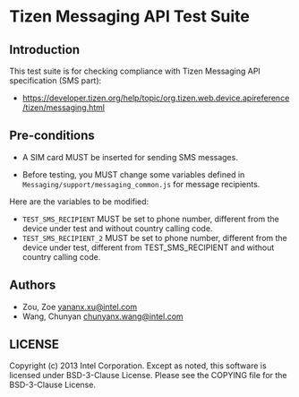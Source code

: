 # Tizen Messaging API Test Suite

## Introduction

This test suite is for checking compliance with Tizen Messaging API
specification (SMS part):
* https://developer.tizen.org/help/topic/org.tizen.web.device.apireference/tizen/messaging.html

## Pre-conditions

* A SIM card MUST be inserted for sending SMS messages.

* Before testing, you MUST change some variables defined in
`Messaging/support/messaging_common.js` for message recipients.

Here are the variables to be modified:

  * `TEST_SMS_RECIPIENT`  MUST be set to phone number, different from
    the device under test and without country calling code.
  * `TEST_SMS_RECIPIENT_2`  MUST be set to phone number, different from
    the device under test, different from TEST_SMS_RECIPIENT and without
    country calling code.

## Authors

* Zou, Zoe <yananx.xu@intel.com>
* Wang, Chunyan <chunyanx.wang@intel.com>

## LICENSE

Copyright (c) 2013 Intel Corporation.
Except as noted, this software is licensed under BSD-3-Clause License.
Please see the COPYING file for the BSD-3-Clause License.
